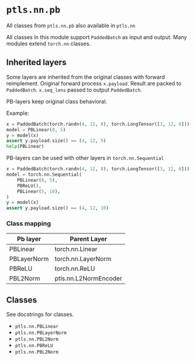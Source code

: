 # `ptls.nn.pb`
All classes from `ptls.nn.pb` also available in `ptls.nn`

All classes in this module support `PaddedBatch` as input and output.
Many modules extend `torch.nn` classes.

## Inherited layers
Some layers are inherited from the original classes with forward reimplement. Original forward process `x.payload`.
Result are packed to `PaddedBatch`. `x.seq_lens` passed to output `PaddedBatch`.

PB-layers keep original class behavioral.

Example:
```python
x = PaddedBatch(torch.randn(4, 12, 8), torch.LongTensor([3, 12, 8]))
model = PBLinear(8, 5)
y = model(x)
assert y.payload.size() == (4, 12, 5)
help(PBLinear)
```

PB-layers can be used with other layers in `torch.nn.Sequential`

```python
x = PaddedBatch(torch.randn(4, 12, 8), torch.LongTensor([3, 12, 8]))
model = torch.nn.Sequential(
    PBLinear(8, 5),
    PBReLU(),
    PBLinear(5, 10),
)
y = model(x)
assert y.payload.size() == (4, 12, 10)
```

### Class mapping

| Pb layer    | Parent Layer           |
| ----------- | ---------------------- | 
| PBLinear    | torch.nn.Linear        |
| PBLayerNorm | torch.nn.LayerNorm     |
| PBReLU      | torch.nn.ReLU          |
| PBL2Norm    | ptls.nn.L2NormEncoder  |

## Classes
See docstrings for classes.
- `ptls.nn.PBLinear`
- `ptls.nn.PBLayerNorm`
- `ptls.nn.PBL2Norm`
- `ptls.nn.PBReLU`
- `ptls.nn.PBL2Norm`
